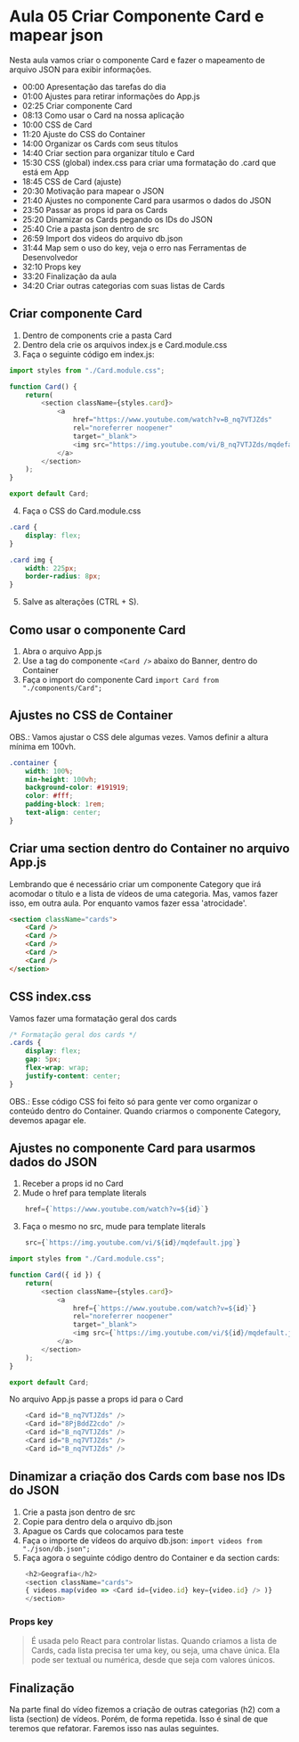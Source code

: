 # Aula 05 Criar Componente Card e mapear json

Nesta aula vamos criar o componente Card e fazer o mapeamento de arquivo JSON para exibir informações.

* 00:00 Apresentação das tarefas do dia
* 01:00 Ajustes para retirar informações do App.js
* 02:25 Criar componente Card
* 08:13 Como usar o Card na nossa aplicação
* 10:00 CSS de Card
* 11:20 Ajuste do CSS do Container
* 14:00 Organizar os Cards com seus títulos
* 14:40 Criar section para organizar título e Card
* 15:30 CSS (global) index.css para criar uma formatação do .card que está em App
* 18:45 CSS de Card (ajuste)
* 20:30 Motivação para mapear o JSON
* 21:40 Ajustes no componente Card para usarmos o dados do JSON
* 23:50 Passar as props id para os Cards
* 25:20 Dinamizar os Cards pegando os IDs do JSON
* 25:40 Crie a pasta json dentro de src
* 26:59 Import dos videos do arquivo db.json
* 31:44 Map sem o uso do key, veja o erro nas Ferramentas de Desenvolvedor
* 32:10 Props key
* 33:20 Finalização da aula
* 34:20 Criar outras categorias com suas listas de Cards

## Criar componente Card

1. Dentro de components crie a pasta Card
2. Dentro dela crie os arquivos index.js e Card.module.css
3. Faça o seguinte código em index.js:

~~~javascript
import styles from "./Card.module.css";

function Card() {
    return(
        <section className={styles.card}>
            <a
                href="https://www.youtube.com/watch?v=B_nq7VTJZds"
                rel="noreferrer noopener"
                target="_blank">
                <img src="https://img.youtube.com/vi/B_nq7VTJZds/mqdefault.jpg" alt="Capa" />
            </a>
        </section>
    );
}

export default Card;

~~~

4. Faça o CSS do Card.module.css

~~~css
.card {
    display: flex;
}

.card img {
    width: 225px;
    border-radius: 8px;
}

~~~

5. Salve as alterações (CTRL + S).

## Como usar o componente Card

1. Abra o arquivo App.js
2. Use a tag do componente `<Card />` abaixo do Banner, dentro do Container
3. Faça o import do componente Card
`import Card from "./components/Card";`

## Ajustes no CSS de Container

OBS.: Vamos ajustar o CSS dele algumas vezes.
Vamos definir a altura mínima em 100vh.

~~~css
.container {
    width: 100%;
    min-height: 100vh;
    background-color: #191919;
    color: #fff;
    padding-block: 1rem;
    text-align: center;
}

~~~

## Criar uma section dentro do Container no arquivo App.js

Lembrando que é necessário criar um componente Category que irá acomodar o título e a lista de vídeos de uma categoria. Mas, vamos fazer isso, em outra aula.
Por enquanto vamos fazer essa 'atrocidade'.

~~~html
<section className="cards">
    <Card />
    <Card />
    <Card />
    <Card />
    <Card />
</section>
~~~

## CSS index.css

Vamos fazer uma formatação geral dos cards

~~~css
/* Formatação geral dos cards */
.cards {
    display: flex;
    gap: 5px;
    flex-wrap: wrap;
    justify-content: center;
}

~~~

OBS.: Esse código CSS foi feito só para gente ver como organizar o conteúdo dentro do Container.
Quando criarmos o componente Category, devemos apagar ele.

## Ajustes no componente Card para usarmos dados do JSON

1. Receber a props id no Card
2. Mude o href para template literals
~~~javascript
    href={`https://www.youtube.com/watch?v=${id}`}
~~~
3. Faça o mesmo no src, mude para template literals
~~~javascript
    src={`https://img.youtube.com/vi/${id}/mqdefault.jpg`}
~~~

~~~javascript
import styles from "./Card.module.css";

function Card({ id }) {
    return(
        <section className={styles.card}>
            <a
                href={`https://www.youtube.com/watch?v=${id}`}
                rel="noreferrer noopener"
                target="_blank">
                <img src={`https://img.youtube.com/vi/${id}/mqdefault.jpg`} alt="Capa" />
            </a>
        </section>
    );
}

export default Card;

~~~

No arquivo App.js passe a props id para o Card

~~~javascript
    <Card id="B_nq7VTJZds" />
    <Card id="8PjBddZ2cdo" />
    <Card id="B_nq7VTJZds" />
    <Card id="B_nq7VTJZds" />
    <Card id="B_nq7VTJZds" />
~~~

## Dinamizar a criação dos Cards com base nos IDs do JSON

1. Crie a pasta json dentro de src
2. Copie para dentro dela o arquivo db.json
3. Apague os Cards que colocamos para teste
4. Faça o importe de vídeos do arquivo db.json:
`import videos from "./json/db.json";`
5. Faça agora o seguinte código dentro do Container e da section cards:

~~~javascript
    <h2>Geografia</h2>
    <section className="cards">
    { videos.map(video => <Card id={video.id} key={video.id} /> )}
    </section>
~~~

### Props key

> É usada pelo React para controlar listas. Quando criamos a lista de Cards, cada lista precisa ter uma key, ou seja, uma chave única. Ela pode ser textual ou numérica, desde que seja com valores únicos.

## Finalização

Na parte final do vídeo fizemos a criação de outras categorias (h2) com a lista (section) de vídeos.
Porém, de forma repetida. Isso é sinal de que teremos que refatorar. Faremos isso nas aulas seguintes.
